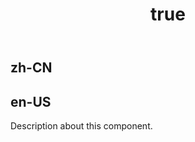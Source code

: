 ﻿---
order: 0
title:
  zh-CN: 玫瑰图
  en-US: Rose Chart
---

## zh-CN



## en-US

Description about this component.